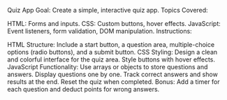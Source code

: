 Quiz App Goal: Create a simple, interactive quiz app. Topics Covered:

HTML: Forms and inputs. CSS: Custom buttons, hover effects. JavaScript: Event listeners, form validation, DOM manipulation. Instructions:

HTML Structure: Include a start button, a question area, multiple-choice options (radio buttons), and a submit button. CSS Styling: Design a clean and colorful interface for the quiz area. Style buttons with hover effects. JavaScript Functionality: Use arrays or objects to store questions and answers. Display questions one by one. Track correct answers and show results at the end. Reset the quiz when completed. Bonus: Add a timer for each question and deduct points for wrong answers.